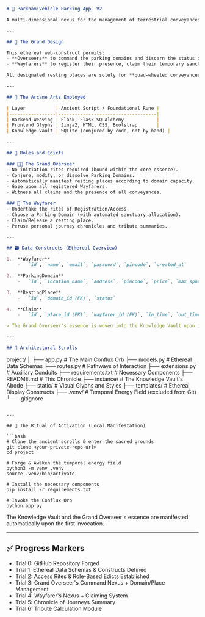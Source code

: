 ```markdown
# 🌌 Parkham:Vehicle Parking App- V2

A multi-dimensional nexus for the management of terrestrial conveyances, forged through the arcane arts of **Flask**, **Jinja2**, **Bootstrap**, and **SQLite** (bound by the SQLAlchemy ORM). This grand endeavor is a testament to the **Modern Application Development I (MAD1)** course.

---

## 📌 The Grand Design

This ethereal web-construct permits:
- **Overseers** to command the parking domains and discern the status of each resting place.
- **Wayfarers** to register their presence, claim their temporary sanctuaries, and chronicle their journeys and tributes.

All designated resting places are solely for **quad-wheeled conveyances**, and the allocation of these sanctuaries is guided by an unseen, automated hand.

---

## 🧰 The Arcane Arts Employed

| Layer           | Ancient Script / Foundational Rune |
|-----------------|------------------------------------|
| Backend Weaving | Flask, Flask-SQLAlchemy            |
| Frontend Glyphs | Jinja2, HTML, CSS, Bootstrap       |
| Knowledge Vault | SQLite (conjured by code, not by hand) |

---

## 🔐 Roles and Edicts

### 👨‍💼 The Grand Overseer
- No initiation rites required (bound within the core essence).
- Conjure, modify, or dissolve Parking Domains.
- Automatically manifest resting places according to domain capacity.
- Gaze upon all registered Wayfarers.
- Witness all claims and the presence of all conveyances.

### 👤 The Wayfarer
- Undertake the rites of Registration/Access.
- Choose a Parking Domain (with automated sanctuary allocation).
- Claim/Release a resting place.
- Peruse personal journey chronicles and tribute summaries.

---

## 🗃️ Data Constructs (Ethereal Overview)

1.  **Wayfarer**
    -   `id`, `name`, `email`, `password`, `pincode`, `created_at`

2.  **ParkingDomain**
    -   `id`, `location_name`, `address`, `pincode`, `price`, `max_spots`, `created_at`

3.  **RestingPlace**
    -   `id`, `domain_id (FK)`, `status`

4.  **Claim**
    -   `id`, `place_id (FK)`, `wayfarer_id (FK)`, `in_time`, `out_time`, `total_cost`, `status`

> The Grand Overseer's essence is woven into the Knowledge Vault upon its initial manifestation.

---

## 📁 Architectural Scrolls

```
project/
│
├── app.py                 # The Main Conflux Orb
├── models.py              # Ethereal Data Schemas
├── routes.py              # Pathways of Interaction
├── extensions.py          # Auxiliary Conduits
├── requirements.txt       # Necessary Components
├── README.md              # This Chronicle
├── instance/              # The Knowledge Vault's Abode
├── static/                # Visual Glyphs and Styles
├── templates/             # Ethereal Display Constructs
├── .venv/                 # Temporal Energy Field (excluded from Git)
└── .gitignore
```

---

## 🧪 The Ritual of Activation (Local Manifestation)

```bash
# Clone the ancient scrolls & enter the sacred grounds
git clone <your-private-repo-url>
cd project

# Forge & Awaken the temporal energy field
python3 -m venv .venv
source .venv/bin/activate

# Install the necessary components
pip install -r requirements.txt

# Invoke the Conflux Orb
python app.py
```

The Knowledge Vault and the Grand Overseer's essence are manifested automatically upon the first invocation.

---

## ✅ Progress Markers

*   Trial 0: GitHub Repository Forged
*   Trial 1: Ethereal Data Schemas & Constructs Defined
*   Trial 2: Access Rites & Role-Based Edicts Established
*   Trial 3: Grand Overseer's Command Nexus + Domain/Place Management
*   Trial 4: Wayfarer's Nexus + Claiming System
*   Trial 5: Chronicle of Journeys Summary
*   Trial 6: Tribute Calculation Module
```
